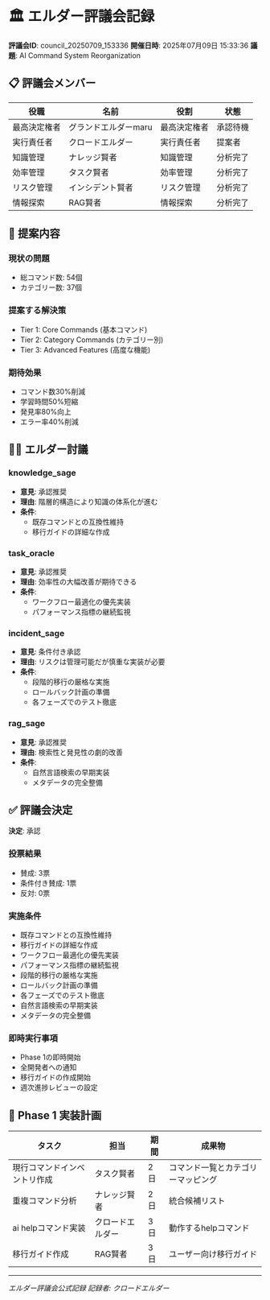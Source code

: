 # 🏛️ エルダー評議会記録

**評議会ID**: council_20250709_153336
**開催日時**: 2025年07月09日 15:33:36
**議題**: AI Command System Reorganization

## 📋 評議会メンバー

| 役職 | 名前 | 役割 | 状態 |
|------|------|------|------|
| 最高決定権者 | グランドエルダーmaru | 最高決定権者 | 承認待機 |
| 実行責任者 | クロードエルダー | 実行責任者 | 提案者 |
| 知識管理 | ナレッジ賢者 | 知識管理 | 分析完了 |
| 効率管理 | タスク賢者 | 効率管理 | 分析完了 |
| リスク管理 | インシデント賢者 | リスク管理 | 分析完了 |
| 情報探索 | RAG賢者 | 情報探索 | 分析完了 |

## 🎯 提案内容

### 現状の問題
- 総コマンド数: 54個
- カテゴリー数: 37個

### 提案する解決策
- Tier 1: Core Commands (基本コマンド)
- Tier 2: Category Commands (カテゴリー別)
- Tier 3: Advanced Features (高度な機能)

### 期待効果
- コマンド数30%削減
- 学習時間50%短縮
- 発見率80%向上
- エラー率40%削減

## 🧙‍♂️ エルダー討議

### knowledge_sage
- **意見**: 承認推奨
- **理由**: 階層的構造により知識の体系化が進む
- **条件**:
  - 既存コマンドとの互換性維持
  - 移行ガイドの詳細な作成

### task_oracle
- **意見**: 承認推奨
- **理由**: 効率性の大幅改善が期待できる
- **条件**:
  - ワークフロー最適化の優先実装
  - パフォーマンス指標の継続監視

### incident_sage
- **意見**: 条件付き承認
- **理由**: リスクは管理可能だが慎重な実装が必要
- **条件**:
  - 段階的移行の厳格な実施
  - ロールバック計画の準備
  - 各フェーズでのテスト徹底

### rag_sage
- **意見**: 承認推奨
- **理由**: 検索性と発見性の劇的改善
- **条件**:
  - 自然言語検索の早期実装
  - メタデータの完全整備


## ✅ 評議会決定

**決定**: 承認

### 投票結果
- 賛成: 3票
- 条件付き賛成: 1票
- 反対: 0票

### 実施条件
- 既存コマンドとの互換性維持
- 移行ガイドの詳細な作成
- ワークフロー最適化の優先実装
- パフォーマンス指標の継続監視
- 段階的移行の厳格な実施
- ロールバック計画の準備
- 各フェーズでのテスト徹底
- 自然言語検索の早期実装
- メタデータの完全整備

### 即時実行事項
- Phase 1の即時開始
- 全開発者への通知
- 移行ガイドの作成開始
- 週次進捗レビューの設定

## 📅 Phase 1 実装計画

| タスク | 担当 | 期間 | 成果物 |
|--------|------|------|--------|
| 現行コマンドインベントリ作成 | タスク賢者 | 2日 | コマンド一覧とカテゴリーマッピング |
| 重複コマンド分析 | ナレッジ賢者 | 2日 | 統合候補リスト |
| ai helpコマンド実装 | クロードエルダー | 3日 | 動作するhelpコマンド |
| 移行ガイド作成 | RAG賢者 | 3日 | ユーザー向け移行ガイド |

---
*エルダー評議会公式記録*
*記録者: クロードエルダー*
